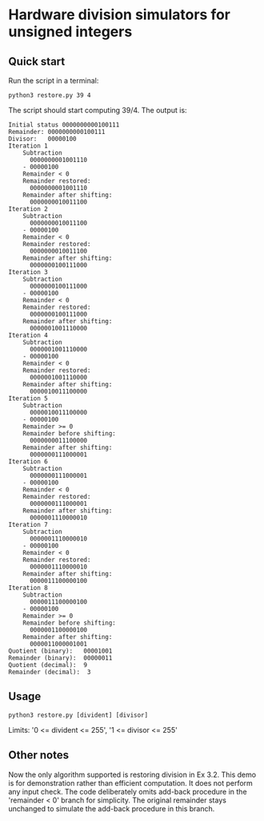 # Hardware division simulators for unsigned integers

## Quick start

Run the script in a terminal:
```
python3 restore.py 39 4
```

The script should start computing 39/4. The output is:
```
Initial status 0000000000100111
Remainder: 0000000000100111
Divisor:   00000100
Iteration 1
    Subtraction
      0000000001001110
    - 00000100
    Remainder < 0
    Remainder restored:
      0000000001001110
    Remainder after shifting:
      0000000010011100
Iteration 2
    Subtraction
      0000000010011100
    - 00000100
    Remainder < 0
    Remainder restored:
      0000000010011100
    Remainder after shifting:
      0000000100111000
Iteration 3
    Subtraction
      0000000100111000
    - 00000100
    Remainder < 0
    Remainder restored:
      0000000100111000
    Remainder after shifting:
      0000001001110000
Iteration 4
    Subtraction
      0000001001110000
    - 00000100
    Remainder < 0
    Remainder restored:
      0000001001110000
    Remainder after shifting:
      0000010011100000
Iteration 5
    Subtraction
      0000010011100000
    - 00000100
    Remainder >= 0
    Remainder before shifting:
      0000000011100000
    Remainder after shifting:
      0000000111000001
Iteration 6
    Subtraction
      0000000111000001
    - 00000100
    Remainder < 0
    Remainder restored:
      0000000111000001
    Remainder after shifting:
      0000001110000010
Iteration 7
    Subtraction
      0000001110000010
    - 00000100
    Remainder < 0
    Remainder restored:
      0000001110000010
    Remainder after shifting:
      0000011100000100
Iteration 8
    Subtraction
      0000011100000100
    - 00000100
    Remainder >= 0
    Remainder before shifting:
      0000001100000100
    Remainder after shifting:
      0000011000001001
Quotient (binary):   00001001
Remainder (binary):  00000011
Quotient (decimal):  9
Remainder (decimal):  3
```

## Usage
```
python3 restore.py [divident] [divisor]
```
Limits: '0 <= divident <= 255', '1 <= divisor <= 255'

## Other notes

Now the only algorithm supported is restoring division in Ex 3.2. This demo is for demonstration rather than efficient computation. It does not perform any input check. The code deliberately omits add-back procedure in the 'remainder < 0' branch for simplicity. The original remainder stays unchanged to simulate the add-back procedure in this branch.
